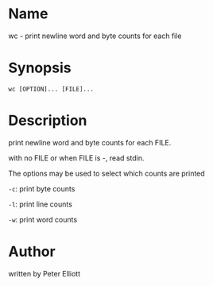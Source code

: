 # Name

wc - print newline word and byte counts for each file

# Synopsis

`wc [OPTION]... [FILE]...`

# Description

print newline word and byte counts for each FILE.

with no FILE or when FILE is -, read stdin.

The options may be used to select which counts are printed

`-c`: print byte counts

`-l`: print line counts

`-w`: print word counts

# Author

written by Peter Elliott
